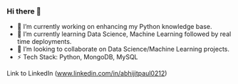 ### Hi there 👋

- 🔭 I’m currently working on enhancing my Python knowledge base.
- 🌱 I’m currently learning Data Science, Machine Learning followed by real time deployments.
- 👯 I’m looking to collaborate on Data Science/Machine Learning projects.
- ⚡ Tech Stack: Python, MongoDB, MySQL 

Link to LinkedIn (www.linkedin.com/in/abhijitpaul0212)

<!--
**abhijitpaul0212/abhijitpaul0212** is a ✨ _special_ ✨ repository because its `README.md` (this file) appears on your GitHub profile.

Here are some ideas to get you started:

- 🔭 I’m currently working on ...
- 🌱 I’m currently learning ...
- 👯 I’m looking to collaborate on ...
- 🤔 I’m looking for help with ...
- 💬 Ask me about ...
- 📫 How to reach me: ...
- 😄 Pronouns: ...
- ⚡ Fun fact: ...
-->
